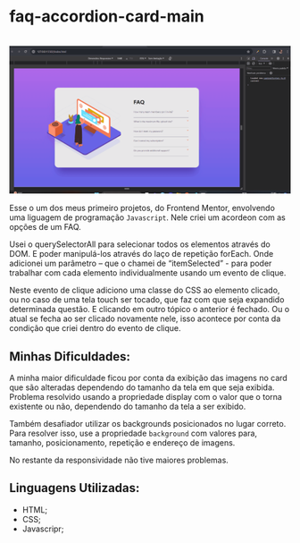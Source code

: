 # faq-accordion-card-main

<br>

<img src="./src/images/faq-acordion.gif" alt="faq-acordion">

<br>

Esse o um dos meus primeiro projetos, do Frontend Mentor, envolvendo uma liguagem de programação ``` Javascript ```. Nele criei um acordeon com as opções de um FAQ.

Usei o querySelectorAll para selecionar todos os elementos através do DOM. E poder manipulá-los através do laço de repetição forEach. Onde adicionei um parâmetro – que o chamei de “itemSelected” - para poder trabalhar com cada elemento individualmente usando um evento de clique.

Neste evento de clique adiciono uma classe do CSS ao elemento clicado, ou no caso de uma tela touch ser tocado, que faz com que seja expandido determinada questão. E clicando em outro tópico o anterior é fechado. Ou o atual se fecha ao ser clicado novamente nele, isso acontece por conta da condição que criei dentro do evento de clique.

## Minhas Dificuldades:

A minha maior dificuldade ficou por conta da exibição das imagens no card que são alteradas dependendo do tamanho da tela em que seja exibida. Problema resolvido usando a propriedade display com o valor que o torna existente ou não, dependendo do tamanho da tela a ser exibido.

Também desafiador utilizar os backgrounds posicionados no lugar correto. Para resolver isso, use a propriedade ``background`` com valores para, tamanho, posicionamento, repetição e endereço de imagens.

No restante da responsividade não tive maiores problemas. 

## Linguagens Utilizadas:

- HTML;
- CSS;
- Javascripr;
